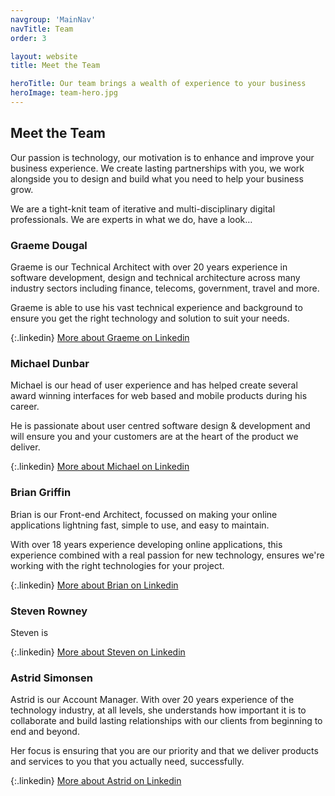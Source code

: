 ```yaml
---
navgroup: 'MainNav'
navTitle: Team
order: 3

layout: website
title: Meet the Team

heroTitle: Our team brings a wealth of experience to your business
heroImage: team-hero.jpg
---
```


## Meet the Team

Our passion is technology, our motivation is to enhance and improve your business experience. We create lasting
partnerships with you, we work alongside you to design and build what you need to help your business grow.

We are a tight-knit team of iterative and multi-disciplinary digital professionals. We are experts in what we do, have a
look&hellip;

### Graeme Dougal
Graeme is our Technical Architect with over 20 years experience in software development, design and technical
architecture across many industry sectors including finance, telecoms, government, travel and more.

Graeme is able to use his vast technical experience and background to ensure you get the right technology and solution
to suit your needs.  

{:.linkedin}
[<i class="fab fa-linkedin"></i> More about Graeme on Linkedin](https://www.linkedin.com/in/graemedougal/)

### Michael Dunbar
Michael is our head of user experience and has helped create several award winning interfaces for web based and mobile
products during his career.

He is passionate about user centred software design & development and will ensure you and your customers are at the
heart of the product we deliver.

{:.linkedin}
[<i class="fab fa-linkedin"></i> More about Michael on Linkedin](https://www.linkedin.com/in/michaelsdunbar/)

### Brian Griffin
Brian is our Front-end Architect, focussed on making your online applications lightning fast, simple to use,
and easy to maintain.

With over 18 years experience developing online applications, this experience combined with a real passion for
new technology, ensures we're working with the right technologies for your project.

{:.linkedin}
[<i class="fab fa-linkedin"></i> More about Brian on Linkedin](https://www.linkedin.com/in/brianjamesgriffin/)

### Steven Rowney
Steven is

{:.linkedin}
[<i class="fab fa-linkedin"></i> More about Steven on Linkedin](https://www.linkedin.com/in/steven-rowney/)

### Astrid Simonsen
Astrid is our Account Manager. With over 20 years experience of the technology industry, at all levels, she understands
how important it is to collaborate and build lasting relationships with our clients from beginning to end and beyond.

Her focus is ensuring that you are our priority and that we deliver products and services to you that you actually need,
successfully.

{:.linkedin}
[<i class="fab fa-linkedin"></i> More about Astrid on Linkedin](https://www.linkedin.com/in/asimonsen/)

